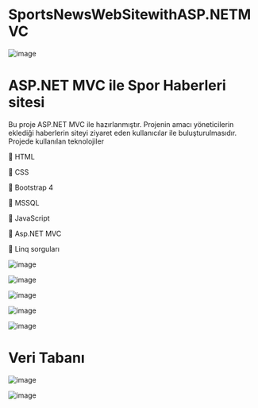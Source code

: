 # SportsNewsWebSitewithASP.NETMVC

![image](https://user-images.githubusercontent.com/56643124/83140228-68456a00-a0f6-11ea-8328-131319f49adc.png)

# ASP.NET MVC ile Spor Haberleri sitesi

Bu proje ASP.NET MVC ile hazırlanmıştır.
Projenin amacı yöneticilerin eklediği haberlerin siteyi ziyaret eden kullanıcılar ile buluşturulmasıdır.
Projede kullanılan teknolojiler

	HTML

	CSS

	Bootstrap 4

	MSSQL

	JavaScript 

	Asp.NET MVC

	Linq sorguları


![image](https://user-images.githubusercontent.com/56643124/83140149-43e98d80-a0f6-11ea-91ec-58e957471055.png)


![image](https://user-images.githubusercontent.com/56643124/83140371-a478ca80-a0f6-11ea-8201-c2015ff26290.png)


![image](https://user-images.githubusercontent.com/56643124/83140312-8e6b0a00-a0f6-11ea-95a7-ba145e3963aa.png)

![image](https://user-images.githubusercontent.com/56643124/83140336-95921800-a0f6-11ea-8a9a-c0d0ef1e09d0.png)

![image](https://user-images.githubusercontent.com/56643124/83140353-9aef6280-a0f6-11ea-9da5-15a5e4c64f19.png)

# Veri Tabanı 

![image](https://user-images.githubusercontent.com/56643124/83140419-b9555e00-a0f6-11ea-995c-15bca623e3ff.png)

![image](https://user-images.githubusercontent.com/56643124/83140433-beb2a880-a0f6-11ea-8722-4da073fbda32.png)
